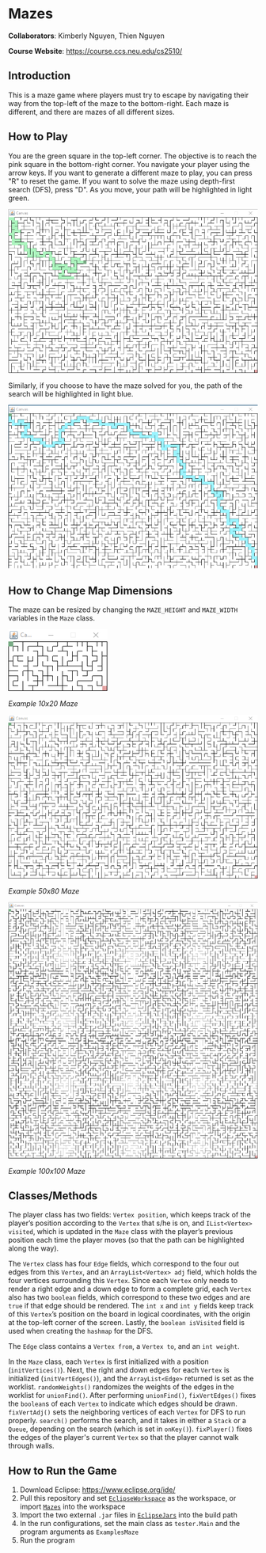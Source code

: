 # Mazes

**Collaborators**: Kimberly Nguyen, Thien Nguyen

**Course Website**: https://course.ccs.neu.edu/cs2510/

## Introduction
This is a maze game where players must try to escape by navigating their way
from the top-left of the maze to the bottom-right. Each maze is different, and
there are mazes of all different sizes.

## How to Play
You are the green square in the top-left corner. The objective is to reach the
pink square in the bottom-right corner. You navigate your player using the arrow
keys. If you want to generate a different maze to play, you can press "R" to
reset the game. If you want to solve the maze using depth-first search (DFS),
press "D". As you move, your path will be highlighted in light green.

![Highlighted green path](Screenshots/midplay.png)

Similarly, if you choose to have the maze solved for you, the path of the search
will be highlighted in light blue.

![Highlighted blue path](Screenshots/dfs.png)

## How to Change Map Dimensions
The maze can be resized by changing the `MAZE_HEIGHT` and `MAZE_WIDTH` variables
in the `Maze` class.

![10x20 maze](Screenshots/maze_10x20.png)

*Example 10x20 Maze*

![50x80 maze](Screenshots/maze_50x80.png)

*Example 50x80 Maze*

![100x100 maze](Screenshots/maze_100x100.png)

*Example 100x100 Maze*

## Classes/Methods
The player class has two fields: `Vertex position`, which keeps track of the
player’s position according to the `Vertex` that s/he is on, and `IList<Vertex>
visited`, which is updated in the `Maze` class with the player’s previous
position each time the player moves (so that the path can be highlighted along
the way).

The `Vertex` class has four `Edge` fields, which correspond to the four out
edges from this `Vertex`, and an `ArrayList<Vertex> adj` field, which holds the
four vertices surrounding this `Vertex`. Since each `Vertex` only needs to
render a right edge and a down edge to form a complete grid, each `Vertex` also
has two `boolean` fields, which correspond to these two edges and are `true` if
that edge should be rendered. The `int x` and `int y` fields keep track of this
`Vertex`’s position on the board in logical coordinates, with the origin at the
top-left corner of the screen. Lastly, the `boolean isVisited` field is used
when creating the `hashmap` for the DFS.

The `Edge` class contains a `Vertex from`, a `Vertex to`, and an `int weight`.

In the `Maze` class, each `Vertex` is first initialized with a position
(`initVertices()`). Next, the right and down edges for each `Vertex` is
initialized (`initVertEdges()`), and the `ArrayList<Edge>` returned is set as
the worklist. `randomWeights()` randomizes the weights of the edges in the
worklist for `unionFind()`. After performing `unionFind()`, `fixVertEdges()`
fixes the `boolean`s of each `Vertex` to indicate which edges should be drawn.
`fixVertAdj()` sets the neighboring vertices of each `Vertex` for DFS to run
properly. `search()` performs the search, and it takes in either a `Stack` or a
`Queue`, depending on the search (which is set in `onKey()`). `fixPlayer()`
fixes the edges of the player's current `Vertex` so that the player cannot walk
through walls.

## How to Run the Game
1. Download Eclipse: https://www.eclipse.org/ide/
2. Pull this repository and set [`EclipseWorkspace`](/EclipseWorkspace) as
the workspace, or import [`Mazes`](/EclipseWorkspace/Mazes) into the workspace
3. Import the two external `.jar` files in [`EclipseJars`](/EclipseJars) into
the build path
4. In the run configurations, set the main class as `tester.Main` and the
program arguments as `ExamplesMaze`
5. Run the program
